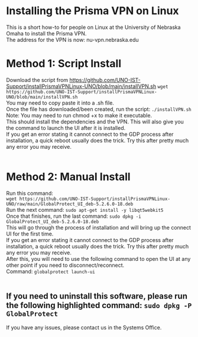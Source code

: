 # Installing the Prisma VPN on Linux
This is a short how-to for people on Linux at the University of Nebraska Omaha to install the Prisma VPN.
<br/>
The address for the VPN is now: nu-vpn.nebraska.edu

# Method 1: Script Install
Download the script from https://github.com/UNO-IST-Support/installPrismaVPNLinux-UNO/blob/main/installVPN.sh
`wget https://github.com/UNO-IST-Support/installPrismaVPNLinux-UNO/blob/main/installVPN.sh`
<br/>
You may need to copy paste it into a .sh file.
<br/>
Once the file has downloaded/been created, run the script: `./installVPN.sh`
<br/>
Note: You may need to run chmod +x to make it executable.
<br/>
This should install the dependencies and the VPN. This will also give you the command to launch the UI after it is installed.
<br/>
If you get an error stating it cannot connect to the GDP process after installation, a quick reboot usually does the trick. Try this after pretty much any error you may receive. 
<br/>
<br/>
# Method 2: Manual Install
Run this command:
<br/>
`wget https://github.com/UNO-IST-Support/installPrismaVPNLinux-UNO/raw/main/GlobalProtect_UI_deb-5.2.6.0-18.deb`
<br/>
Run the next command: `sudo apt-get install -y libqt5webkit5`
<br/>
Once that finishes, run the last command: `sudo dpkg -i GlobalProtect_UI_deb-5.2.6.0-18.deb`
<br/>
This will go through the process of installation and will bring up the connect UI for the first time.
<br/>
If you get an error stating it cannot connect to the GDP process after installation, a quick reboot usually does the trick. Try this after pretty much any error you may receive. 
<br/>
After this, you will need to use the following command to open the UI at any other point if you need to disconnect/reconnect. 
<br/>
Command: `globalprotect launch-ui`
<br/>
<br/>
## If you need to uninstall this software, please run the following highlighted command: `sudo dpkg -P GlobalProtect`

If you have any issues, please contact us in the Systems Office.

